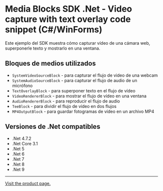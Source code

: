 ﻿# Media Blocks SDK .Net - Video capture with text overlay code snippet (C#/WinForms)

Este ejemplo del SDK muestra cómo capturar vídeo de una cámara web, superponerle texto y mostrarlo en una ventana.

## Bloques de medios utilizados

* `SystemVideoSourceBlock` - para capturar el flujo de video de una webcam
* `SystemAudioSourceBlock` - para capturar el flujo de audio de un micrófono
* `TextOverlayBlock` - para superponer texto en el flujo de vídeo
* `VideoRendererBlock` - para mostrar el flujo de vídeo en una ventana
* `AudioRendererBlock` - para reproducir el flujo de audio
* `TeeBlock` - para dividir el flujo de vídeo en dos flujos
* `MP4OutputBlock` - para guardar fotogramas de vídeo en un archivo MP4
  
## Versiones de .Net compatibles

* .Net 4.7.2
* .Net Core 3.1
* .Net 5
* .Net 6
* .Net 7
* .Net 8
* .Net 9

---

[Visit the product page.](https://www.visioforge.com/video-capture-sdk-net)
